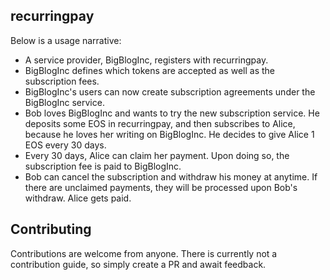 ## recurringpay

Below is a usage narrative:
 - A service provider, BigBlogInc, registers with recurringpay.
 - BigBlogInc defines which tokens are accepted as well as the subscription fees.
 - BigBlogInc's users can now create subscription agreements under the BigBlogInc service.
 - Bob loves BigBlogInc and wants to try the new subscription service.  He deposits some EOS in recurringpay, and then subscribes to Alice, because he loves her writing on BigBlogInc.  He decides to give Alice 1 EOS every 30 days.
 - Every 30 days, Alice can claim her payment.  Upon doing so, the subscription fee is paid to BigBlogInc.
 - Bob can cancel the subscription and withdraw his money at anytime.  If there are unclaimed payments, they will be processed upon Bob's withdraw.  Alice gets paid.  

## Contributing

Contributions are welcome from anyone.  There is currently not a contribution guide, so simply create a PR and await feedback.
